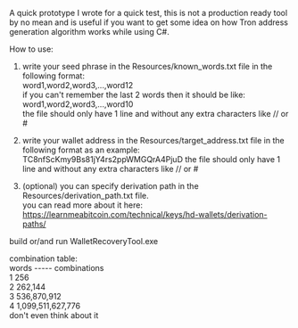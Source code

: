 A quick prototype I wrote for a quick test,
this is not a production ready tool by no mean and is
useful if you want to get some idea on how Tron
address generation algorithm works while using C#.
  
How to use:  
1. write your seed phrase in the Resources/known_words.txt file in the following format:  
word1,word2,word3,...,word12  
if you can't remember the last 2 words then it should be like:  
word1,word2,word3,...,word10  
the file should only have 1 line and without any extra characters like // or #  
  
2. write your wallet address in the Resources/target_address.txt file in the following format as an example:  
TC8nfScKmy9Bs81jY4rs2ppWMGQrA4PjuD
the file should only have 1 line and without any extra characters like // or #  
  
3. (optional) you can specify derivation path in the Resources/derivation_path.txt file.  
you can read more about it here: https://learnmeabitcoin.com/technical/keys/hd-wallets/derivation-paths/

build or/and run WalletRecoveryTool.exe

combination table:  
words ----- combinations  
  1             256  
  2           262,144  
  3         536,870,912  
  4       1,099,511,627,776  
  don't even think about it  

